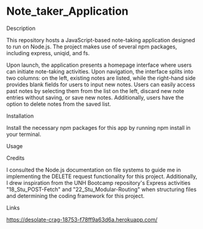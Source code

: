 # Note_taker_Application
Description


This repository hosts a JavaScript-based note-taking application designed to run on Node.js. The project makes use of several npm packages, including express, uniqid, and fs.

Upon launch, the application presents a homepage interface where users can initiate note-taking activities. Upon navigation, the interface splits into two columns: on the left, existing notes are listed, while the right-hand side provides blank fields for users to input new notes. Users can easily access past notes by selecting them from the list on the left, discard new note entries without saving, or save new notes. Additionally, users have the option to delete notes from the saved list.

Installation

Install the necessary npm packages for this app by running npm install in your terminal.

Usage

Credits

I consulted the Node.js documentation on file systems to guide me in implementing the DELETE request functionality for this project. Additionally, I drew inspiration from the UNH Bootcamp repository's Express activities "18_Stu_POST-Fetch" and "22_Stu_Modular-Routing" when structuring files and determining the coding framework for this project.

Links

https://desolate-crag-18753-f78ff9a63d6a.herokuapp.com/